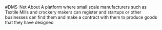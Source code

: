 #DMS-Net
About
A platform where small scale manufacturers such as Textile Mills and crockery makers can register and startups or other businesses can find them and make a contract with them to produce goods that they have designed
